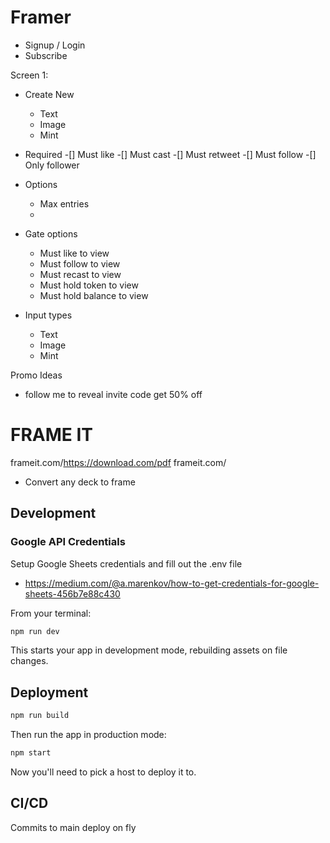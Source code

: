 # Framer

- Signup / Login
- Subscribe

Screen 1:

- Create New

  - Text
  - Image
  - Mint

- Required
  -[] Must like
  -[] Must cast
  -[] Must retweet
  -[] Must follow
  -[] Only follower

- Options

  - Max entries
  -

- Gate options

  - Must like to view
  - Must follow to view
  - Must recast to view
  - Must hold token to view
  - Must hold balance to view

- Input types
  - Text
  - Image
  - Mint

Promo Ideas

- follow me to reveal invite code get 50% off

# FRAME IT

frameit.com/https://download.com/pdf
frameit.com/

- Convert any deck to frame

## Development

### Google API Credentials

Setup Google Sheets credentials and fill out the .env file

- https://medium.com/@a.marenkov/how-to-get-credentials-for-google-sheets-456b7e88c430

From your terminal:

```sh
npm run dev
```

This starts your app in development mode, rebuilding assets on file changes.

## Deployment

```sh
npm run build
```

Then run the app in production mode:

```sh
npm start
```

Now you'll need to pick a host to deploy it to.

## CI/CD

Commits to main deploy on fly
